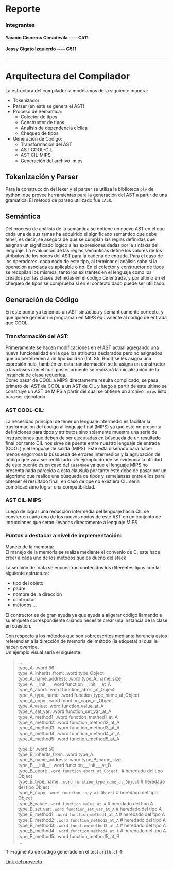 # Reporte

### Integrantes

#### Yasmin Cisneros Cimadevila ---- C511
#### Jessy Gigato Izquierdo ---- C511
--------------------

# Arquitectura del Compilador

La estructura del compilador la modelamos de la siguiente manera:
- Tokenizador
- Parser (en este se genera el AST)
- Proceso de Semántica:
    - Colector de tipos
    - Constructor de tipos
    - Analisis de dependencia cíclica
    - Chequeo de tipos
- Generación de Código:
    - Transformación del AST
    - AST COOL-CIL
    - AST CIL-MIPS
    - Generación del archivo .mips 


## Tokenización y Parser
Para la construcción del lexer y el parser se utiliza la biblioteca `ply` de python, que provee herramientas para la generación del AST a partir de una gramática. El método de parseo utilizado fue `LALR`.

## Semántica
Del proceso de análisis de la semántica se obtiene un nuevo AST en el que cada una de sus ramas ha adquirido el significado semántico que debe tener, es decir, se asegura de que se cumplan las reglas definidas que asignan un significado lógico a las expresiones dadas por la sintaxis del lenguaje.
La evaluación de las reglas semánticas define los valores de los atributos de los nodos del AST para la cadena de entrada. Para el caso de los operadores, cada nodo de este tipo, al terminar el análisis sabe si la operación asociada es aplicable o no.
En el colector y constructor de tipos se recopilan los mismos, tanto los existentes en el lenguaje como los creados por las clases definidas en el código de entrada, y por último en el chequeo de tipos se comprueba si en el contexto dado puede ser utilizado.



## Generación de Código

En este punto ya tenemos un AST sintáctica y semánticamente correcto, y que quiere generar un programan en MIPS equivalente al código de entrada que COOL.

### Transformación del AST:
Primeramente se hacen modificaciones en el AST actual agregando una nueva funcionalidad en la que los atributos declarados pero no asignados que no perteneden a un tipo build-in (Int, Str, Bool) se les asigna una expresión nula, también en esta transformación se le asigna un constructor a las clases con el cual posteriormente se realizará la inicialización de la instancia de clase requerida.\
Como pasar de COOL a MIPS directamente resulta complicado, se pasa primero del AST de COOL a un AST de CIL y luego a partir de este último se construye un AST de MIPS a partir del cual se obtiene un archivo `.mips` listo para ser ejecutado. 

### AST COOL-CIL: 
La necesidad principal de tener un lenguaje intermedio es facilitar la trasformacion del código al lenguaje final (MIPS) ya que este no presenta definiciones para tipos y atributos sino solamente muestra una serie de instrucciones que deben de ser ejecutadas en búsqueda de un resultado final por tanto CIL nos sirve de puente entre nuestro lenguaje de entrada (COOL) y el lenguaje de salida (MIPS). Este esta diseñado para hacer menos engorrosa la búsqueda de errores intermedios y la agrupación de código que va a ser reutilizado.
Un ejemplo donde se evidencia la utilidad de este puente es en caso del `CaseNode` ya que el lenguaje MIPS no presenta nada parecido a esta clausula por tanto este debe de pasar por un algoritmo que realice una búsqueda de tipos y semejanzas entre ellos para obtener el resultado final, en caso de que no existiera CIL sería complicadísimo lograr una compatibilidad.

### AST CIL-MIPS: 
Luego de lograr una reducción intermedia del lenguaje hacia CIL se convierten cada uno de los nuevos nodos de este AST en un conjunto de intrucciones que seran llevadas directamente a lenguaje MIPS

### Puntos a destacar a nivel de implementación:
Manejo de la memoria:\
El manejo de la memoria se realiza mediante el convenio de C, este hace creer a cada uno de los métodos que es dueño del stack

La sección de .data se encuentran contenidos los diferentes tipos con la siguiente estructura:
- tipo del objeto
- padre
- nombre de la dirección
- contructor
- métodos ...

El contructor es de gran ayuda ya que ayuda a aligerar código llamando a su etiqueta correspondiente cuando necesite crear una instancia de la clase en cuestión.

Con respecto a los métodos que son sobreescritos mediante herencia estos referencian a la dirección de memoria del método (la etiqueta) al cual le hacen override.\
Un ejemplo visual sería el siguiente:

>   ...\
>   type_A: .word 56\
>	type_A_inherits_from: .word type_Object\
>	type_A_name_address: .word type_A_name_size\
>	type_A___init__: .word function___init___at_A\
>	type_A_abort: .word function_abort_at_Object\
>	type_A_type_name: .word function_type_name_at_Object\
>	type_A_copy: .word function_copy_at_Object\
>	type_A_value: .word function_value_at_A\
>	type_A_set_var: .word function_set_var_at_A\
>	type_A_method1: .word function_method1_at_A\
>	type_A_method2: .word function_method2_at_A\
>	type_A_method3: .word function_method3_at_A\
>	type_A_method4: .word function_method4_at_A\
>	type_A_method5: .word function_method5_at_A
>	
>	type_B: .word 56\
>	type_B_inherits_from: .word type_A\
>	type_B_name_address: .word type_B_name_size\
>	type_B___init__: .word function___init___at_B\
>	type_B_abort: `.word function_abort_at_Object ` # heredado del tipo Object\
>	type_B_type_name: `.word function_type_name_at_Object`  # heredado del tipo Object\
>	type_B_copy: `.word function_copy_at_Object` # heredado del tipo Object\
>	type_B_value: `.word function_value_at_A` # heredado del tipo A\
>	type_B_set_var: `.word function_set_var_at_A` # heredado del tipo A\
>	type_B_method1: `.word function_method1_at_A` # heredado del tipo A\
>	type_B_method2: `.word function_method2_at_A` # heredado del tipo A\
>	type_B_method3: `.word function_method3_at_A` # heredado del tipo A\
>	type_B_method4: `.word function_method4_at_A` # heredado del tipo A\
>	type_B_method5: .word function_method5_at_B\
>   ...

↑ Fragmento de código generado en el test `arith.cl` ↑

[Link del proyecto](https://github.com/ycimadevila/cool-compiler-2021)